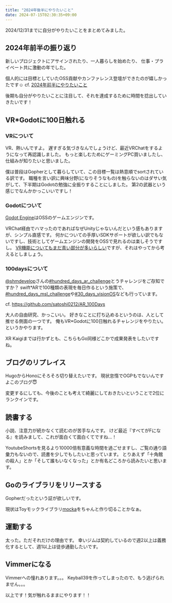```yaml
---
title: "2024年後半にやりたいこと"
date: 2024-07-15T02:30:35+09:00
---
```


2024/12/31までに自分がやりたいことをまとめてみました。

<!--more-->

## 2024年前半の振り返り

新しいプロジェクトにアサインされたり、一人暮らしを始めたり、 仕事・プライベート共に激動の年でした。

個人的には目標としていたOSS貢献やカンファレンス登壇ができたのが嬉しかったです☺️
cf. [2024年前半にやりたいこと](https://karamaru-alpha.com/posts/first-half-2024/)

後期も自分がやりたいことに注目して、それを達成するために時間を捻出していきたいです！

## VR*Godotに100日触れる

### VRについて

VR、熱いんですよ。 遅すぎる気づきなんでしょうけど、最近VRChatをするようになって再認識しました。
もっと楽しむためにゲーミングPC買いましたし、仕組みが知りたいと思いました。

僕は普段はGopherとして暮らしていて、この目標一覧は熱意順でsortされている訳です。 
職種を言い訳に興味分野(になりそうなもの)を触らないのはダサい気がして、下半期はGodotの勉強に全振りすることにしました。
第2の武器という感じでなんかかっこいいですし！

### Godotについて

[Godot Engine](https://godotengine.org/)はOSSのゲームエンジンです。

VRChat経由でハマったのであればなぜUnityじゃないんだという感もありますが、シンプル直感です。
何かについての手厚いSDKサポートが欲しい訳でもないですし、技術としてゲームエンジンの開発をOSSで見れるのは楽しそうですし。
[VR機能についてもまだ青い部分が多いらしい](https://www.youtube.com/watch?v=EukYL6K5WqY)ですが、それはやってから考えるとしましょう。

### 100daysについて

[@shmdevelop](https://x.com/shmdevelop)さんの[#hundred_days_ar_challenge](https://x.com/search?q=%23hundred_days_ar_challenge&src=hashtag_click)とうチャレンジをご存知ですか？
swift*ARで100種類の表現を毎日作るという施策で、[#hundred_days_msl_challenge](https://x.com/search?q=%23hundred_days_msl_challenge&src=hashtag_click)や[#30_days_visionOS](https://x.com/search?q=%2330_days_visionOS&src=hashtag_click)なども行っています。

cf. https://github.com/satoshi0212/AR_100Days

大人の自由研究、かっこいい。
好きなことに打ち込めるというのは、人として推せる側面の一つです。
俺もVR*Godotに100日触れるチャレンジをやりたい。というかやります。

XR Kaigiまでは行かずとも、こちらもGo同様どこかで成果発表をしたいですね。

## ブログのリプレイス

HugoからHonoにそろそろ切り替えたいです。
現状怠惰でOGPもでないんですよこのブログ😇

変更するにしても、今後のことも考えて綺麗にしておきたいということで2位にランクインです。


## 読書する

小説、注意力が続かなくて読むのが苦手なんです。
けど最近『すべてがFになる』を読みまして、これが面白くて面白くてですね...！

YoutubeShortsを見るより10000倍有意義な時間を過ごせますし、ご覧の通り語彙力もないので、読書を少しでもしたいと思っています。 
とりあえず「十角館の殺人」とか「そして誰もいなくなった」とか有名どころから読みたいと思います。

## Goのライブラリをリリースする

Gopherだったという証が欲しいです。

現状はToyモックライブラリ[mocka](https://github.com/karamaru-alpha/mocka)をちゃんと作り切ることかなぁ。


## 運動する

太った。ただそれだけの理由です。
幸いジムは契約しているので週2以上は義務化するとして、週1以上は徒歩通勤したいです。

## Vimmerになる

Vimmerへの憧れあります。。。
Keyball39を作ってしまったので、もう逃げられません。。。


以上です！気が触れるままにやります！！
